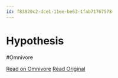 ```yaml
---
id: f83920c2-dce1-11ee-be63-1fab71767578
---
```


# Hypothesis
#Omnivore

[Read on Omnivore](https://omnivore.app/me/hypothesis-18e1b70c246)
[Read Original](https://hypothes.is/a/dYg0mtzeEe6fiy_I48yANA)

